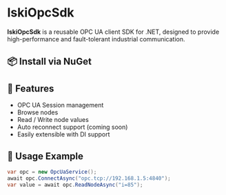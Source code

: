 ﻿# IskiOpcSdk

**IskiOpcSdk** is a reusable OPC UA client SDK for .NET, designed to provide high-performance and fault-tolerant industrial communication.

## 📦 Install via NuGet

## 🔧 Features

- OPC UA Session management
- Browse nodes
- Read / Write node values
- Auto reconnect support (coming soon)
- Easily extensible with DI support

## 🚀 Usage Example

```csharp
var opc = new OpcUaService();
await opc.ConnectAsync("opc.tcp://192.168.1.5:4840");
var value = await opc.ReadNodeAsync("i=85");